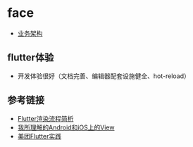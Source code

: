 # face

- [业务架构](https://466023746.github.io/face/)

## flutter体验

- 开发体验很好（文档完善、编辑器配套设施健全、hot-reload）

## 参考链接

- [Flutter渲染流程简析](https://juejin.im/post/5b7767fef265da43803bdc65)
- [我所理解的Android和iOS上的View](https://juejin.im/entry/5a03b1ccf265da430944996d)
- [美团Flutter实践](https://tech.meituan.com/waimai_flutter_practice.html)

